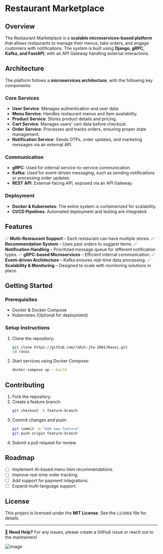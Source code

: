 # Restaurant Marketplace

## Overview
The Restaurant Marketplace is a **scalable microservices-based platform** that allows restaurants to manage their menus, take orders, and engage customers with notifications. The system is built using **Django, gRPC, Kafka, and FastAPI**, with an API Gateway handling external interactions.

## Architecture
The platform follows a **microservices architecture**, with the following key components:

### **Core Services**
- **User Service**: Manages authentication and user data.
- **Menu Service**: Handles restaurant menus and item availability.
- **Product Service**: Stores product details and pricing.
- **Cart Service**: Manages users' cart data before checkout.
- **Order Service**: Processes and tracks orders, ensuring proper state management.
- **Notification Service**: Sends OTPs, order updates, and marketing messages via an external API.

### **Communication**
- **gRPC**: Used for internal service-to-service communication.
- **Kafka**: Used for event-driven messaging, such as sending notifications or processing order updates.
- **REST API**: External-facing API, exposed via an API Gateway.

### **Deployment**
- **Docker & Kubernetes**: The entire system is containerized for scalability.
- **CI/CD Pipelines**: Automated deployment and testing are integrated.

## Features
✅ **Multi-Restaurant Support** – Each restaurant can have multiple stores.
✅ **Recommendation System** – Uses past orders to suggest items.
✅ **Notification Handling** – Prioritized message queue for different notification types.
✅ **gRPC-based Microservices** – Efficient internal communication.
✅ **Event-driven Architecture** – Kafka ensures real-time data processing.
✅ **Scalability & Monitoring** – Designed to scale with monitoring solutions in place.

## Getting Started

### **Prerequisites**
- Docker & Docker Compose
- Kubernetes (Optional for deployment)

### **Setup Instructions**
1. Clone the repository:
   ```bash
   git clone https://github.com/rahul-jha-2001/Rasoi.git
   cd rasoi
   ```
2. Start services using Docker Compose:
   ```bash
   docker-compose up --build
   ```

## Contributing
1. Fork the repository.
2. Create a feature branch:
   ```bash
   git checkout -b feature-branch
   ```
3. Commit changes and push:
   ```bash
   git commit -m "Add new feature"
   git push origin feature-branch
   ```
4. Submit a pull request for review.

## Roadmap
- [ ] Implement AI-based menu item recommendations.
- [ ] Improve real-time order tracking.
- [ ] Add support for payment integrations.
- [ ] Expand multi-language support.

## License
This project is licensed under the **MIT License**. See the `LICENSE` file for details.

---
🙌 **Need Help?**
For any issues, please create a GitHub issue or reach out to the maintainers!



![image](https://github.com/user-attachments/assets/e37fad03-0ea8-4d8c-8e32-9986059490bc)
